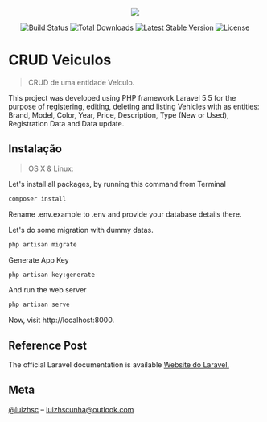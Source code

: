 <p align="center"><img src="https://laravel.com/assets/img/components/logo-laravel.svg"></p>

<p align="center">
<a href="https://travis-ci.org/laravel/framework"><img src="https://travis-ci.org/laravel/framework.svg" alt="Build Status"></a>
<a href="https://packagist.org/packages/laravel/framework"><img src="https://poser.pugx.org/laravel/framework/d/total.svg" alt="Total Downloads"></a>
<a href="https://packagist.org/packages/laravel/framework"><img src="https://poser.pugx.org/laravel/framework/v/stable.svg" alt="Latest Stable Version"></a>
<a href="https://packagist.org/packages/laravel/framework"><img src="https://poser.pugx.org/laravel/framework/license.svg" alt="License"></a>
</p>

# CRUD Veiculos
> CRUD de uma entidade Veículo.

This project was developed using PHP framework Laravel 5.5 
for the purpose of registering, editing, deleting and listing Vehicles with as entities: Brand, Model, Color, 
Year, Price, Description, Type (New or Used), Registration Data and Data update.


## Instalação

> OS X & Linux:

Let's install all packages, by running this command from Terminal

```sh
composer install
```

Rename .env.example to .env and provide your database details there.


Let's do some migration with dummy datas.

```sh
php artisan migrate
```

Generate App Key

```sh
php artisan key:generate
```

And run the web server

```sh
php artisan serve
```


Now, visit http://localhost:8000.


## Reference Post
The official Laravel documentation is available <a href="https://laravel.com">Website do Laravel.</a>


## Meta

[@luizhsc](https://github.com/luizhsc/) – luizhscunha@outlook.com


